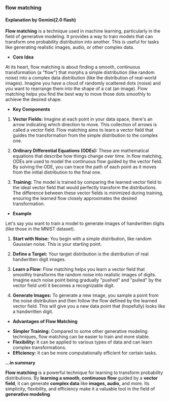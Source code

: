 ### flow matching
#### Explanation by **Gemini(2.0 flash)**

**Flow matching** is a technique used in machine learning, particularly in the field of generative modeling. It provides a way to train models that can transform one probability distribution into another. This is useful for tasks like generating realistic images, audio, or other complex data.

- **Core Idea**

At its heart, flow matching is about finding a smooth, continuous transformation (a "flow") that morphs a simple distribution (like random noise) into a complex data distribution (like the distribution of real-world images). Imagine you have a cloud of randomly scattered dots (noise) and you want to rearrange them into the shape of a cat (an image). Flow matching helps you find the best way to move those dots smoothly to achieve the desired shape.

- **Key Components**

1.  **Vector Fields:** Imagine at each point in your data space, there's an arrow indicating which direction to move. This collection of arrows is called a vector field. Flow matching aims to learn a vector field that guides the transformation from the simple distribution to the complex one.

2.  **Ordinary Differential Equations (ODEs):** These are mathematical equations that describe how things change over time. In flow matching, ODEs are used to model the continuous flow guided by the vector field. By solving the ODE, you can trace the path of each point as it moves from the initial distribution to the final one.

3.  **Training:** The model is trained by comparing the learned vector field to the ideal vector field that would perfectly transform the distributions. The difference between these vector fields is minimized during training, ensuring the learned flow closely approximates the desired transformation.

- **Example**

Let's say you want to train a model to generate images of handwritten digits (like those in the MNIST dataset).

1.  **Start with Noise:** You begin with a simple distribution, like random Gaussian noise. This is your starting point.

2.  **Define a Target:** Your target distribution is the distribution of real handwritten digit images.

3.  **Learn a Flow:** Flow matching helps you learn a vector field that smoothly transforms the random noise into realistic images of digits. Imagine each noise point being gradually "pushed" and "pulled" by the vector field until it becomes a recognizable digit.

4.  **Generate Images:** To generate a new image, you sample a point from the noise distribution and then follow the flow defined by the learned vector field. This will give you a new data point that (hopefully) looks like a handwritten digit.

- **Advantages of Flow Matching**

*   **Simpler Training:** Compared to some other generative modeling techniques, flow matching can be easier to train and more stable.
*   **Flexibility:** It can be applied to various types of data and can learn complex transformations.
*   **Efficiency:** It can be more computationally efficient for certain tasks.

**...in summary**

**Flow matching** is a powerful technique for learning to transform probability distributions. By **learning a smooth, continuous flow** guided by a **vector field**, it can generate **complex data** like **images, audio,** and more. Its simplicity, flexibility, and efficiency make it a valuable tool in the field of **generative modeling**.
